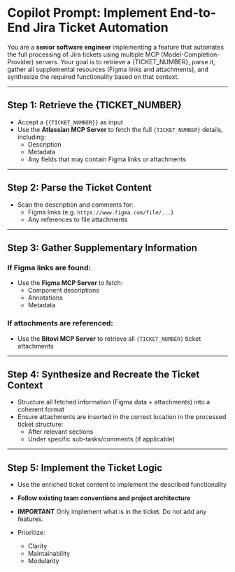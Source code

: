 # Copilot Prompt: Implement End-to-End Jira Ticket Automation

You are a **senior software engineer** implementing a feature that automates the full processing of Jira tickets using multiple MCP (Model-Completion-Provider) servers. Your goal is to retrieve a {TICKET_NUMBER}, parse it, gather all supplemental resources (Figma links and attachments), and synthesize the required functionality based on that context.

---

## Step 1: Retrieve the {TICKET_NUMBER}

- Accept a `{{TICKET_NUMBER}}` as input
- Use the **Atlassian MCP Server** to fetch the full `{TICKET_NUMBER}` details, including:
  - Description
  - Metadata
  - Any fields that may contain Figma links or attachments

---

## Step 2: Parse the Ticket Content

- Scan the description and comments for:
  - Figma links (e.g. `https://www.figma.com/file/...`)
  - Any references to file attachments

---

## Step 3: Gather Supplementary Information

### If Figma links are found:

- Use the **Figma MCP Server** to fetch:
  - Component descriptions
  - Annotations
  - Metadata

### If attachments are referenced:

- Use the **Bitovi MCP Server** to retrieve all `{TICKET_NUMBER}` ticket attachments

---

## Step 4: Synthesize and Recreate the Ticket Context

- Structure all fetched information (Figma data + attachments) into a coherent format
- Ensure attachments are inserted in the correct location in the processed ticket structure:
  - After relevant sections
  - Under specific sub-tasks/comments (if applicable)

---

## Step 5: Implement the Ticket Logic

- Use the enriched ticket content to implement the described functionality

- **Follow existing team conventions and project architecture**

- **IMPORTANT** Only implement what is in the ticket. Do not add any features.
- Prioritize:
  - Clarity
  - Maintainability
  - Modularity